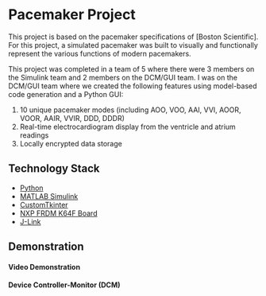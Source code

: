 # Pacemaker Project
This project is based on the pacemaker specifications of [Boston Scientific]. For this project, a simulated pacemaker was built to visually and functionally represent the various functions of modern pacemakers. 

This project was completed in a team of 5 where there were 3 members on the Simulink team and 2 members on the DCM/GUI team. I was on the DCM/GUI team where we created the following features using model-based code generation and a Python GUI: 
1. 10 unique pacemaker modes (including AOO, VOO, AAI, VVI, AOOR, VOOR, AAIR, VVIR, DDD, DDDR)
2. Real-time electrocardiogram display from the ventricle and atrium readings
3. Locally encrypted data storage


## Technology Stack
* [Python](https://www.python.org)
* [MATLAB Simulink](https://www.mathworks.com/products/simulink.html)
* [CustomTkinter](https://customtkinter.tomschimansky.com)
* [NXP FRDM K64F Board](https://www.nxp.com/design/design-center/development-boards/freedom-development-boards/mcu-boards/freedom-development-platform-for-kinetis-k64-k63-and-k24-mcus:FRDM-K64F)
* [J-Link](https://www.segger.com/downloads/jlink/)

## Demonstration 
#### Video Demonstration

#### Device Controller-Monitor (DCM)
